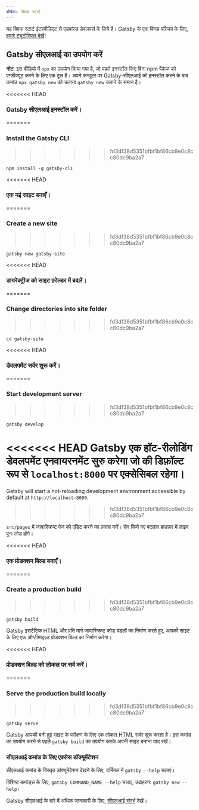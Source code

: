 ```yaml
---
शीर्षक: क्विक स्टार्ट
---
```


यह क्विक स्टार्ट इंटरमीडिएट से एडवांस्ड डेवलपर्स के लिये है। Gatsby के एक विनम्र परिचय के लिए, [हमारे ट्यूटोरियल देखें](/tutorial/)!

## Gatsby सीएलआई का उपयोग करें

<EggheadEmbed
  lessonLink="https://egghead.io/lessons/gatsby-quick-start-with-gatsby-create-develop-and-build-gatsby-sites-from-the-command-line"
  lessonTitle="Gatsby के साथ तुरंत शुरुआत करें: कमांड लाइन से Gatsby साइट बनाएँ, विकसित करें और निर्माण करें"
/>

**नोट**: इस वीडियो में `npx` का उपयोग किया गया है, जो पहले इनस्टॉल किए बिना npm पैकेज को एग्ज़ीक्यूट करने के लिए एक टूल है। अपने कंप्यूटर पर Gatsby-सीएलआई को इनस्टॉल करने के बाद कमांड `npx gatsby new` को चलाना `gatsby new` चलाने के समान है।

<<<<<<< HEAD
### Gatsby सीएलआई इनस्टॉल करें।
=======
### Install the Gatsby CLI
>>>>>>> fd3df38d5351bfbf1bf86cb9e0c8cc80dc9ba2a7

```shell
npm install -g gatsby-cli
```

<<<<<<< HEAD
### एक नई साइट बनाएँ।
=======
### Create a new site
>>>>>>> fd3df38d5351bfbf1bf86cb9e0c8cc80dc9ba2a7

```shell
gatsby new gatsby-site
```

<<<<<<< HEAD
### डायरेक्ट्रीज को साइट फ़ोल्डर में बदलें।
=======
### Change directories into site folder
>>>>>>> fd3df38d5351bfbf1bf86cb9e0c8cc80dc9ba2a7

```shell
cd gatsby-site
```

<<<<<<< HEAD
### डेवलपमेंट सर्वर शुरू करें।
=======
### Start development server
>>>>>>> fd3df38d5351bfbf1bf86cb9e0c8cc80dc9ba2a7

```shell
gatsby develop
```

<<<<<<< HEAD
Gatsby एक हॉट-रीलोडिंग डेवलपमेंट एनवायरनमेंट सुरु करेगा जो की डिफ़ॉल्ट रूप से `localhost:8000` पर एक्सेसिबल रहेगा।
=======
Gatsby will start a hot-reloading development environment accessible by default at `http://localhost:8000`.
>>>>>>> fd3df38d5351bfbf1bf86cb9e0c8cc80dc9ba2a7

`src/pages` में जावास्क्रिप्ट पेज को एडिट करने का प्रयास करें। सेव किये गए बदलाव ब्राउज़र में लाइव पुनः लोड होंगे।

<<<<<<< HEAD
### एक प्रोडक्शन बिल्ड बनाएँ।
=======
### Create a production build
>>>>>>> fd3df38d5351bfbf1bf86cb9e0c8cc80dc9ba2a7

```shell
gatsby build
```

Gatsby इसटैटिक HTML और प्रति मार्ग जावास्क्रिप्ट कोड बंडलों का निर्माण करते हुए, आपकी साइट के लिए एक ऑप्टीमाइज़्ड प्रोडक्शन बिल्ड का निर्माण करेगा।

<<<<<<< HEAD
### प्रोडक्शन बिल्ड को लोकल पर सर्व करें।
=======
### Serve the production build locally
>>>>>>> fd3df38d5351bfbf1bf86cb9e0c8cc80dc9ba2a7

```shell
gatsby serve
```

Gatsby आपकी बनी हुई साइट के परीक्षण के लिए एक लोकल HTML सर्वर शुरू करता है। इस कमांड का उपयोग करने से पहले `gatsby build` का उपयोग करके अपनी साइट बनाना याद रखें।

### सीएलआई कमांड के लिए एक्सेस डॉक्यूमेंटेशन

सीएलआई कमांड के विस्तृत डॉक्यूमेंटेशन देखने के लिए, टर्मिनल में `gatsby --help` चलाएं।

विशिष्ट कमांड्स के लिए, `gatsby COMMAND_NAME --help` चलाएं, उदाहरण: `gatsby new --help`।

Gatsby सीएलआई के बारे में अधिक जानकारी के लिए, [सीएलआई संदर्भ](/docs/gatsby-cli/) देखें।
